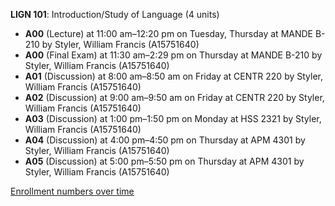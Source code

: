 **LIGN 101**: Introduction/Study of Language (4 units)

- **A00** (Lecture) at 11:00 am–12:20 pm on Tuesday, Thursday at MANDE B-210 by Styler, William Francis (A15751640)
- **A00** (Final Exam) at 11:30 am–2:29 pm on Thursday at MANDE B-210 by Styler, William Francis (A15751640)
- **A01** (Discussion) at 8:00 am–8:50 am on Friday at CENTR 220 by Styler, William Francis (A15751640)
- **A02** (Discussion) at 9:00 am–9:50 am on Friday at CENTR 220 by Styler, William Francis (A15751640)
- **A03** (Discussion) at 1:00 pm–1:50 pm on Monday at HSS 2321 by Styler, William Francis (A15751640)
- **A04** (Discussion) at 4:00 pm–4:50 pm on Thursday at APM 4301 by Styler, William Francis (A15751640)
- **A05** (Discussion) at 5:00 pm–5:50 pm on Thursday at APM 4301 by Styler, William Francis (A15751640)

[Enrollment numbers over time](./LIGN101.tsv)
